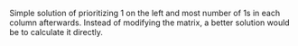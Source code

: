 Simple solution of prioritizing 1 on the left and most number of 1s in each column afterwards.
Instead of modifying the matrix, a better solution would be to calculate it directly.